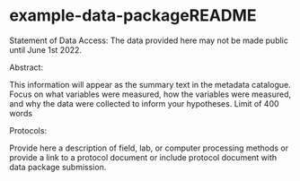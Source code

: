 # example-data-packageREADME

Statement of Data Access:
The data provided here may not be made public until June 1st 2022.

Abstract:

This information will appear as the summary text in the metadata catalogue. Focus on what variables were measured, how the variables were measured, and why the data were collected to inform your hypotheses. Limit of 400 words

Protocols:

Provide here a description of field, lab, or computer processing methods or provide a link to a protocol document or include protocol document with data package submission.

